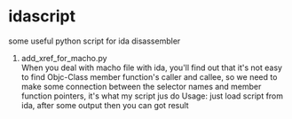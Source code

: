 # idascript
some useful python script for ida disassembler

1.  add_xref_for_macho.py     
  When you deal with macho file with ida, you'll find out that it's not easy to find Objc-Class member function's caller and callee, so we need to make some connection between the selector names and member function pointers, it's what my script jus do
  Usage:  just load script from ida, after some output then you can got result
